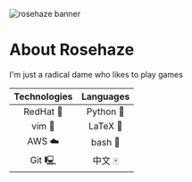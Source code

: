 ![rosehaze banner](https://github.com/rosehaze/rosehaze/assets/71717036/14470dc5-b047-4280-9a02-5c8f663753a0)

# About Rosehaze
I'm just a radical dame who likes to play games

**Technologies** | **Languages**
:---: | :---:
RedHat 🎩 | Python 🐍
vim 📝 | LaTeX 📓
AWS ☁️ | bash 📀
Git 🖳 | 中文 🀄
